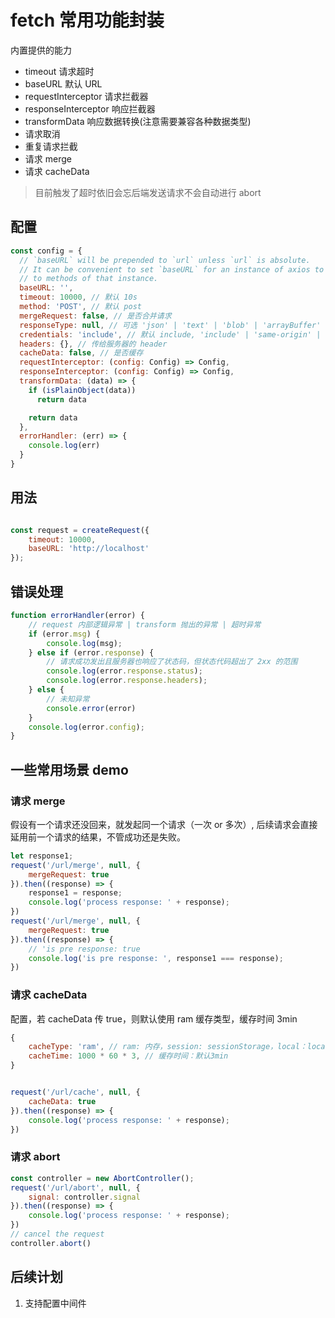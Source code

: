 # fetch 常用功能封装

内置提供的能力

* timeout 请求超时
* baseURL 默认 URL
* requestInterceptor 请求拦截器
* responseInterceptor 响应拦截器
* transformData 响应数据转换(注意需要兼容各种数据类型)
* 请求取消
* 重复请求拦截
* 请求 merge
* 请求 cacheData

> 目前触发了超时依旧会忘后端发送请求不会自动进行 abort

## 配置

```js
const config = {
  // `baseURL` will be prepended to `url` unless `url` is absolute.
  // It can be convenient to set `baseURL` for an instance of axios to pass relative URLs
  // to methods of that instance.
  baseURL: '',
  timeout: 10000, // 默认 10s
  method: 'POST', // 默认 post
  mergeRequest: false, // 是否合并请求
  responseType: null, // 可选 'json' | 'text' | 'blob' | 'arrayBuffer' | 'formData'，默认根据 content-type 处理
  credentials: 'include', // 默认 include, 'include' | 'same-origin' | 'omit'
  headers: {}, // 传给服务器的 header
  cacheData: false, // 是否缓存
  requestInterceptor: (config: Config) => Config,
  responseInterceptor: (config: Config) => Config,
  transformData: (data) => {
    if (isPlainObject(data))
      return data

    return data
  },
  errorHandler: (err) => {
    console.log(err)
  }
}
```


## 用法

```javascript

const request = createRequest({
    timeout: 10000,
    baseURL: 'http://localhost'
});
```

## 错误处理


```javascript
function errorHandler(error) {
    // request 内部逻辑异常 | transform 抛出的异常 | 超时异常
    if (error.msg) {
        console.log(msg);
    } else if (error.response) {
        // 请求成功发出且服务器也响应了状态码，但状态代码超出了 2xx 的范围
        console.log(error.response.status);
        console.log(error.response.headers);
    } else {
        // 未知异常
        console.error(error)
    }
    console.log(error.config);
}
```

## 一些常用场景 demo

### 请求 merge

假设有一个请求还没回来，就发起同一个请求（一次 or 多次）, 后续请求会直接延用前一个请求的结果，不管成功还是失败。

```javascript
let response1;
request('/url/merge', null, {
    mergeRequest: true
}).then((response) => {
    response1 = response;
    console.log('process response: ' + response);
})
request('/url/merge', null, {
    mergeRequest: true
}).then((response) => {
    // 'is pre response: true
    console.log('is pre response: ', response1 === response);
})
```

### 请求 cacheData

配置，若 cacheData 传 true，则默认使用 ram 缓存类型，缓存时间 3min
```javascript
{
    cacheType: 'ram', // ram: 内存，session: sessionStorage，local：localStorage
    cacheTime: 1000 * 60 * 3, // 缓存时间：默认3min
}
```

```javascript

request('/url/cache', null, {
    cacheData: true
}).then((response) => {
    console.log('process response: ' + response);
})
```

### 请求 abort

```javascript
const controller = new AbortController();
request('/url/abort', null, {
    signal: controller.signal
}).then((response) => {
    console.log('process response: ' + response);
})
// cancel the request
controller.abort()
```

## 后续计划

1. 支持配置中间件
